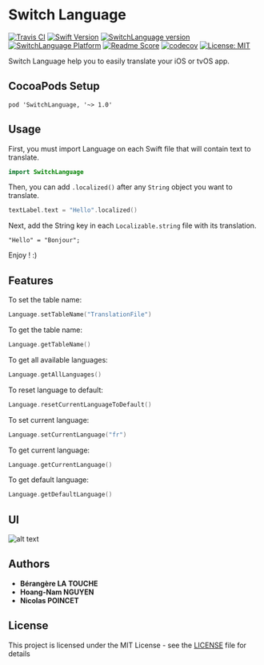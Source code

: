 # Switch Language

[![Travis CI](https://travis-ci.org/NicolasPoincet/SwitchLanguage.svg?branch=master)](https://travis-ci.org/NicolasPoincet/SwitchLanguage) [![Swift Version](https://img.shields.io/badge/swift-4.0-orange.svg?style=flat)](https://developer.apple.com/swift/) [![SwitchLanguage version](https://cocoapod-badges.herokuapp.com/v/SwitchLanguage/badge.png)](https://cocoapods.org/pods/SwitchLanguage) [![SwitchLanguage Platform](https://cocoapod-badges.herokuapp.com/p/SwitchLanguage/badge.svg)](https://cocoapods.org/pods/SwitchLanguage) [![Readme Score](http://readme-score-api.herokuapp.com/score.svg?url=https://github.com/nicolaspoincet/switchlanguage)](http://clayallsopp.github.io/readme-score?url=https://github.com/nicolaspoincet/switchlanguage) [![codecov](https://codecov.io/gh/NicolasPoincet/SwitchLanguage/branch/master/graph/badge.svg)](https://codecov.io/gh/NicolasPoincet/SwitchLanguage) [![License: MIT](https://img.shields.io/badge/License-MIT-blue.svg)](https://opensource.org/licenses/MIT)

Switch Language help you to easily translate your iOS or tvOS app.

## CocoaPods Setup

```
pod 'SwitchLanguage, '~> 1.0'
```

## Usage

First, you must import Language on each Swift file that will contain text to translate.
```swift
import SwitchLanguage
```

Then, you can add `.localized()` after any `String` object you want to translate.
```swift
textLabel.text = "Hello".localized()
```

Next, add the String key in each `Localizable.string` file with its translation.
```
"Hello" = "Bonjour";
```

Enjoy ! :)

## Features

To set the table name:
```swift
Language.setTableName("TranslationFile")
```

To get the table name:
```swift
Language.getTableName()
```

To get all available languages:
```swift
Language.getAllLanguages()
```

To reset language to default:
```swift
Language.resetCurrentLanguageToDefault()
```

To set current language:
```swift
Language.setCurrentLanguage("fr")
```

To get current language:
```swift
Language.getCurrentLanguage()
```

To get default language:
```swift
Language.getDefaultLanguage()
```

## UI
![alt text](https://media.giphy.com/media/xUNd9ImxioK63t5R5K/giphy.gif)

## Authors

* **Bérangère LA TOUCHE**
* **Hoang-Nam NGUYEN**
* **Nicolas POINCET**

## License

This project is licensed under the MIT License - see the [LICENSE](LICENSE) file for details
